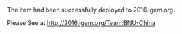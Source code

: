 
The item had been successfully deployed to 2016.igem.org.

Please See at http://2016.igem.org/Team:BNU-China
